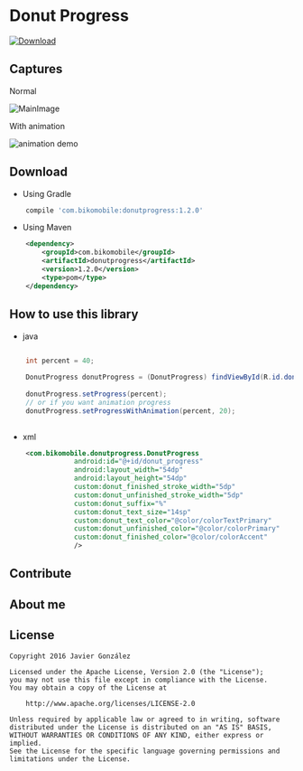 Donut Progress
=======
 [ ![Download](https://api.bintray.com/packages/javiergm/maven/DonutProgress/images/download.svg) ](https://bintray.com/javiergm/maven/DonutProgress/_latestVersion)

## Captures

Normal

![MainImage](https://raw.githubusercontent.com/javierugarte/donut-progress-android/master/captures/donutprogress_types.png)

With animation

![animation demo](https://raw.githubusercontent.com/javierugarte/donut-progress-android/master/captures/donutprogress_animation.gif)

## Download


- Using Gradle

```groovy
    compile 'com.bikomobile:donutprogress:1.2.0'
```

- Using Maven

```xml
    <dependency>
        <groupId>com.bikomobile</groupId>
        <artifactId>donutprogress</artifactId>
        <version>1.2.0</version>
        <type>pom</type>
    </dependency>
```


## How to use this library


- java

```java

	int percent = 40;
	        
	DonutProgress donutProgress = (DonutProgress) findViewById(R.id.donut_progress);
			
	donutProgress.setProgress(percent);
	// or if you want animation progress
	donutProgress.setProgressWithAnimation(percent, 20);
	
```

- xml

```xml
	<com.bikomobile.donutprogress.DonutProgress
	            android:id="@+id/donut_progress"
	            android:layout_width="54dp"
	            android:layout_height="54dp"
	            custom:donut_finished_stroke_width="5dp"
	            custom:donut_unfinished_stroke_width="5dp"
                custom:donut_suffix="%"
	            custom:donut_text_size="14sp"
	            custom:donut_text_color="@color/colorTextPrimary"
	            custom:donut_unfinished_color="@color/colorPrimary"
	            custom:donut_finished_color="@color/colorAccent"
	            />
```

## Contribute

## About me

## License

```
Copyright 2016 Javier González

Licensed under the Apache License, Version 2.0 (the "License");
you may not use this file except in compliance with the License.
You may obtain a copy of the License at

    http://www.apache.org/licenses/LICENSE-2.0

Unless required by applicable law or agreed to in writing, software
distributed under the License is distributed on an "AS IS" BASIS,
WITHOUT WARRANTIES OR CONDITIONS OF ANY KIND, either express or implied.
See the License for the specific language governing permissions and
limitations under the License.
```

